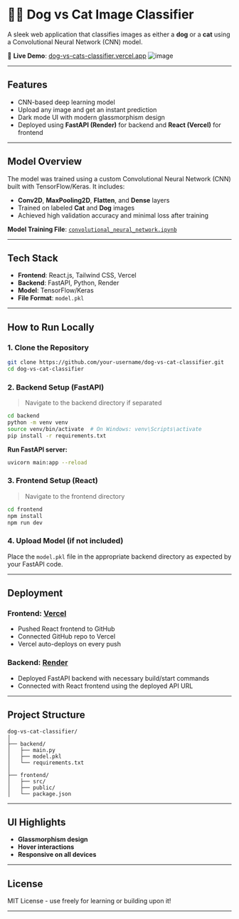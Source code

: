 # 🐶🐱 Dog vs Cat Image Classifier

A sleek web application that classifies images as either a **dog** or a **cat** using a Convolutional Neural Network (CNN) model.

🔗 **Live Demo**: [dog-vs-cats-classifier.vercel.app](https://dog-vs-cats-classifier.vercel.app/)
![image](https://github.com/user-attachments/assets/3da2b786-0e87-430b-96e4-144908f6c574)

---

## Features

- CNN-based deep learning model
- Upload any image and get an instant prediction
- Dark mode UI with modern glassmorphism design
- Deployed using **FastAPI (Render)** for backend and **React (Vercel)** for frontend

---

##  Model Overview

The model was trained using a custom Convolutional Neural Network (CNN) built with TensorFlow/Keras. It includes:

- **Conv2D**, **MaxPooling2D**, **Flatten**, and **Dense** layers
- Trained on labeled **Cat** and **Dog** images
- Achieved high validation accuracy and minimal loss after training

 **Model Training File**: [`convolutional_neural_network.ipynb`](./convolutional_neural_network.ipynb)

---

##  Tech Stack

- **Frontend**: React.js, Tailwind CSS, Vercel
- **Backend**: FastAPI, Python, Render
- **Model**: TensorFlow/Keras
- **File Format**: `model.pkl`

---

##  How to Run Locally

### 1. Clone the Repository

```bash
git clone https://github.com/your-username/dog-vs-cat-classifier.git
cd dog-vs-cat-classifier
```

### 2. Backend Setup (FastAPI)

> Navigate to the backend directory if separated

```bash
cd backend
python -m venv venv
source venv/bin/activate  # On Windows: venv\Scripts\activate
pip install -r requirements.txt
```

**Run FastAPI server:**

```bash
uvicorn main:app --reload
```

### 3. Frontend Setup (React)

> Navigate to the frontend directory

```bash
cd frontend
npm install
npm run dev
```

### 4. Upload Model (if not included)

Place the `model.pkl` file in the appropriate backend directory as expected by your FastAPI code.

---

##  Deployment

###  Frontend: [Vercel](https://vercel.com)
- Pushed React frontend to GitHub
- Connected GitHub repo to Vercel
- Vercel auto-deploys on every push

###  Backend: [Render](https://render.com)
- Deployed FastAPI backend with necessary build/start commands
- Connected with React frontend using the deployed API URL

---

##  Project Structure

```
dog-vs-cat-classifier/
│
├── backend/
│   ├── main.py
│   ├── model.pkl
│   └── requirements.txt
│
├── frontend/
│   ├── src/
│   ├── public/
│   └── package.json
```

---

##  UI Highlights

- **Glassmorphism design**
- **Hover interactions**
- **Responsive on all devices**

---

##  License

MIT License - use freely for learning or building upon it!

---
